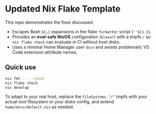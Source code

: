 # Updated Nix Flake Template

This repo demonstrates the fixes discussed:
- Escapes Bash `${…}` expansions in the flake `formatter` script (`''${1-}`).
- Provides an **eval-safe NixOS** configuration (`blazar`) with a tmpfs `/` so `nix flake check` can evaluate in CI without host disks.
- Uses a minimal Home Manager user `dscv` and avoids problematic VS Code extension attribute names.

## Quick use

```bash
nix fmt -- --check
nix flake check
nix develop
```

To adapt to your real host, replace the `fileSystems."/"` tmpfs with your actual root filesystem or your disko config, and extend `home/dscv/default.nix` as needed.
